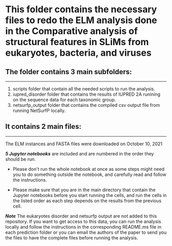 # This folder contains the necessary files to redo the ELM analysis done in the Comparative analysis of structural features in SLiMs from eukaryotes, bacteria, and viruses

## The folder contains 3 main subfolders:
---------------------------------------
1. scripts folder that contain all the needed scripts to run the analysis.
2. iupred_disorder folder that contains the results of IUPRED 2A runining on the sequence data for each taxonomic group.
3. netsurfp_output folder that contains the compiled csv output file from running NetSurfP locally. 

## It contains 2 main files:
-------------------------
The ELM instances and FASTA files were downloaded on October 10, 2021

***5 Jupyter notebooks*** are included and are numbered in the order they should be run.
- Please don't run the whole notebook at once as some steps might need you to do something outside the notebook, and carefully read and follow the instructions.

- Please make sure that you are in the main directory that contain the Jupyter notebooks before you start running the cells, and run the cells in the listed order as each step depends on the results from the previous cell. 


***Note*** The eukaryotes disorder and netsurfp output are not added to this repository. If you want to get access to this data, you can run the analysis locally and follow the instructions in the corresponding README.ms file in each prediction folder or you can email the authors of the paper to send you the files to have the complete files before running the analysis. 

